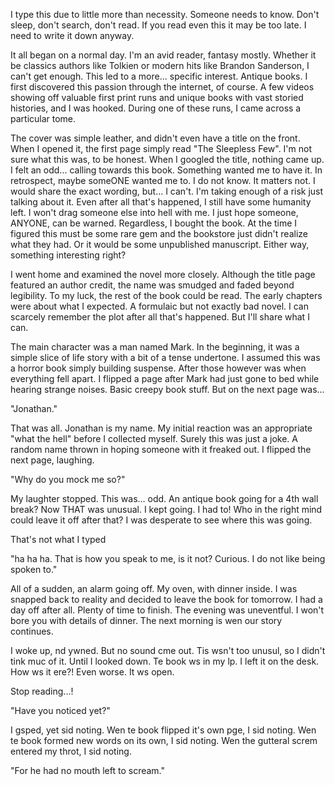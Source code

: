 I type this due to little more than necessity. Someone needs to know. Don't sleep, don't search, don't read. If you read even this it may be too late. I need to write it down anyway. 

It all began on a normal day. I'm an avid reader, fantasy mostly. Whether it be classics authors like Tolkien or modern hits like Brandon Sanderson, I can't get enough. This led to a more... specific interest. Antique books. I first discovered this passion through the internet, of course. A few videos showing off valuable first print runs and unique books with vast storied histories, and I was hooked. During one of these runs, I came across a particular tome.

The cover was simple leather, and didn't even have a title on the front. When I opened it, the first page simply read "The Sleepless Few". I'm not sure what this was, to be honest. When I googled the title, nothing came up. I felt an odd... calling towards this book. Something wanted me to have it. In retrospect, maybe someONE wanted me to. I do not know. It matters not. I would share the exact wording, but... I can't. I'm taking enough of a risk just talking about it. Even after all that's happened, I still have some humanity left. I won't drag someone else into hell with me. I just hope someone, ANYONE, can be warned.  Regardless, I bought the book. At the time I figured this must be some rare gem and the bookstore just didn't realize what they had. Or it would be some unpublished manuscript. Either way, something interesting right?

I went home and examined the novel more closely. Although the title page featured an author credit, the name was smudged and faded beyond legibility. To my luck, the rest of the book could be read. The early chapters were about what I expected. A formulaic but not exactly bad novel. I can scarcely remember the plot after all that's happened. But I'll share what I can.

The main character was a man named Mark. In the beginning, it was a simple slice of life story with a bit of a tense undertone. I assumed this was a horror book simply building suspense. After those however was when everything fell apart. I flipped a page after Mark had just gone to bed while hearing strange noises. Basic creepy book stuff. But on the next page was... 

"Jonathan."

That was all. Jonathan is my name. My initial reaction was an appropriate "what the hell" before I collected myself. Surely this was just a joke. A random name thrown in hoping someone with it freaked out. I flipped the next page, laughing.

"Why do you mock me so?"

My laughter stopped. This was... odd. An antique book going for a 4th wall break? Now THAT was unusual. I kept going. I had to! Who in the right mind could leave it off after that? I was desperate to see where this was going.

That's not what I typed

"ha ha ha. That is how you speak to me, is it not? Curious. I do not like being spoken to."

All of a sudden, an alarm going off. My oven, with dinner inside. I was snapped back to reality and decided to leave the book for tomorrow. I had a day off after all. Plenty of time to finish. The evening was uneventful. I won't bore you with details of dinner. The next morning is wen our story continues.

I woke up, nd ywned. But no sound cme out. Tis wsn't too unusul, so I didn't tink muc of it. Until I looked down. Te book ws in my lp. I left it on the desk. How ws it ere?! Even worse. It ws open.

Stop reading...! 

"Have you noticed yet?"

I gsped, yet sid noting. Wen te book flipped it's own pge, I sid noting. Wen te book formed new words on its own, I sid noting. Wen the gutteral screm entered my throt, I sid noting.

"For he had no mouth left to scream."